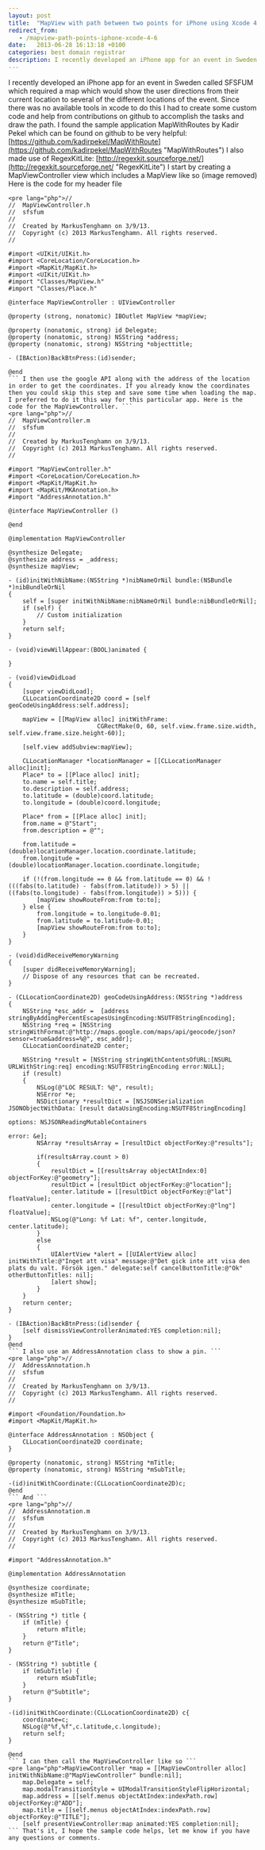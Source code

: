 ```yaml
---
layout: post
title:  "MapView with path between two points for iPhone using Xcode 4.6"
redirect_from:
   - /mapview-path-points-iphone-xcode-4-6
date:   2013-06-28 16:13:18 +0100
categories: best domain registrar
description: I recently developed an iPhone app for an event in Sweden called SFSFUM which required a map which would show the user directions from their current l...
---
```


I recently developed an iPhone app for an event in Sweden called SFSFUM which required a map which would show the user directions from their current location to several of the different locations of the event. Since there was no available tools in xcode to do this I had to create some custom code and help from contributions on github to accomplish the tasks and draw the path. I found the sample application MapWithRoutes by Kadir Pekel which can be found on github to be very helpful: [https://github.com/kadirpekel/MapWithRoute](https://github.com/kadirpekel/MapWithRoutes "MapWithRoutes") I also made use of RegexKitLite: [http://regexkit.sourceforge.net/](http://regexkit.sourceforge.net/ "RegexKitLite") I start by creating a MapViewController view which includes a MapView like so (image removed) Here is the code for my header file

```
<pre lang="php">//
//  MapViewController.h
//  sfsfum
//
//  Created by MarkusTenghamn on 3/9/13.
//  Copyright (c) 2013 MarkusTenghamn. All rights reserved.
//

#import <UIKit/UIKit.h>
#import <CoreLocation/CoreLocation.h>
#import <MapKit/MapKit.h>
#import <UIKit/UIKit.h>
#import "Classes/MapView.h"
#import "Classes/Place.h"

@interface MapViewController : UIViewController

@property (strong, nonatomic) IBOutlet MapView *mapView;

@property (nonatomic, strong) id Delegate;
@property (nonatomic, strong) NSString *address;
@property (nonatomic, strong) NSString *objecttitle;

- (IBAction)BackBtnPress:(id)sender;

@end
``` I then use the google API along with the address of the location in order to get the coordinates. If you already know the coordinates then you could skip this step and save some time when loading the map. I preferred to do it this way for this particular app. Here is the code for the MapViewController. ```
<pre lang="php">//
//  MapViewController.m
//  sfsfum
//
//  Created by MarkusTenghamn on 3/9/13.
//  Copyright (c) 2013 MarkusTenghamn. All rights reserved.
//

#import "MapViewController.h"
#import <CoreLocation/CoreLocation.h>
#import <MapKit/MapKit.h>
#import <MapKit/MKAnnotation.h>
#import "AddressAnnotation.h"

@interface MapViewController ()

@end

@implementation MapViewController

@synthesize Delegate;
@synthesize address = _address;
@synthesize mapView;

- (id)initWithNibName:(NSString *)nibNameOrNil bundle:(NSBundle *)nibBundleOrNil
{
    self = [super initWithNibName:nibNameOrNil bundle:nibBundleOrNil];
    if (self) {
        // Custom initialization
    }
    return self;
}

- (void)viewWillAppear:(BOOL)animated {

}

- (void)viewDidLoad
{
    [super viewDidLoad];
    CLLocationCoordinate2D coord = [self geoCodeUsingAddress:self.address];

    mapView = [[MapView alloc] initWithFrame:
						 CGRectMake(0, 60, self.view.frame.size.width, self.view.frame.size.height-60)];

	[self.view addSubview:mapView];

    CLLocationManager *locationManager = [[CLLocationManager alloc]init];
	Place* to = [[Place alloc] init];
	to.name = self.title;
	to.description = self.address;
	to.latitude = (double)coord.latitude;
	to.longitude = (double)coord.longitude;

	Place* from = [[Place alloc] init];
	from.name = @"Start";
	from.description = @"";

    from.latitude = (double)locationManager.location.coordinate.latitude;
	from.longitude = (double)locationManager.location.coordinate.longitude;

	if (!(from.longitude == 0 && from.latitude == 0) && !(((fabs(to.latitude) - fabs(from.latitude)) > 5) || ((fabs(to.longitude) - fabs(from.longitude)) > 5))) {
        [mapView showRouteFrom:from to:to];
    } else {
        from.longitude = to.longitude-0.01;
        from.latitude = to.latitude-0.01;
        [mapView showRouteFrom:from to:to];
    }
}

- (void)didReceiveMemoryWarning
{
    [super didReceiveMemoryWarning];
    // Dispose of any resources that can be recreated.
}

- (CLLocationCoordinate2D) geoCodeUsingAddress:(NSString *)address
{
    NSString *esc_addr =  [address stringByAddingPercentEscapesUsingEncoding:NSUTF8StringEncoding];
    NSString *req = [NSString stringWithFormat:@"http://maps.google.com/maps/api/geocode/json?sensor=true&address=%@", esc_addr];
    CLLocationCoordinate2D center;

    NSString *result = [NSString stringWithContentsOfURL:[NSURL URLWithString:req] encoding:NSUTF8StringEncoding error:NULL];
    if (result)
    {
        NSLog(@"LOC RESULT: %@", result);
        NSError *e;
        NSDictionary *resultDict = [NSJSONSerialization JSONObjectWithData: [result dataUsingEncoding:NSUTF8StringEncoding]
                                                                   options: NSJSONReadingMutableContainers
                                                                     error: &e];
        NSArray *resultsArray = [resultDict objectForKey:@"results"];

        if(resultsArray.count > 0)
        {
            resultDict = [[resultsArray objectAtIndex:0] objectForKey:@"geometry"];
            resultDict = [resultDict objectForKey:@"location"];
            center.latitude = [[resultDict objectForKey:@"lat"] floatValue];
            center.longitude = [[resultDict objectForKey:@"lng"] floatValue];
            NSLog(@"Long: %f Lat: %f", center.longitude, center.latitude);
        }
        else
        {
            UIAlertView *alert = [[UIAlertView alloc] initWithTitle:@"Inget att visa" message:@"Det gick inte att visa den plats du valt. Försök igen." delegate:self cancelButtonTitle:@"Ok" otherButtonTitles: nil];
            [alert show];
        }
    }
    return center;
}

- (IBAction)BackBtnPress:(id)sender {
    [self dismissViewControllerAnimated:YES completion:nil];
}
@end
``` I also use an AddressAnnotation class to show a pin. ```
<pre lang="php">//
//  AddressAnnotation.h
//  sfsfum
//
//  Created by MarkusTenghamn on 3/9/13.
//  Copyright (c) 2013 MarkusTenghamn. All rights reserved.
//

#import <Foundation/Foundation.h>
#import <MapKit/MapKit.h>

@interface AddressAnnotation : NSObject {
    CLLocationCoordinate2D coordinate;
}

@property (nonatomic, strong) NSString *mTitle;
@property (nonatomic, strong) NSString *mSubTitle;

-(id)initWithCoordinate:(CLLocationCoordinate2D)c;
@end
``` And ```
<pre lang="php">//
//  AddressAnnotation.m
//  sfsfum
//
//  Created by MarkusTenghamn on 3/9/13.
//  Copyright (c) 2013 MarkusTenghamn. All rights reserved.
//

#import "AddressAnnotation.h"

@implementation AddressAnnotation

@synthesize coordinate;
@synthesize mTitle;
@synthesize mSubTitle;

- (NSString *) title {
    if (mTitle) {
        return mTitle;
    }
    return @"Title";
}

- (NSString *) subtitle {
    if (mSubTitle) {
        return mSubTitle;
    }
    return @"Subtitle";
}

-(id)initWithCoordinate:(CLLocationCoordinate2D) c{
    coordinate=c;
    NSLog(@"%f,%f",c.latitude,c.longitude);
    return self;
}

@end
``` I can then call the MapViewController like so ```
<pre lang="php">MapViewController *map = [[MapViewController alloc] initWithNibName:@"MapViewController" bundle:nil];
    map.Delegate = self;
    map.modalTransitionStyle = UIModalTransitionStyleFlipHorizontal;
    map.address = [[self.menus objectAtIndex:indexPath.row] objectForKey:@"ADD"];
    map.title = [[self.menus objectAtIndex:indexPath.row] objectForKey:@"TITLE"];
    [self presentViewController:map animated:YES completion:nil];
``` That's it, I hope the sample code helps, let me know if you have any questions or comments.